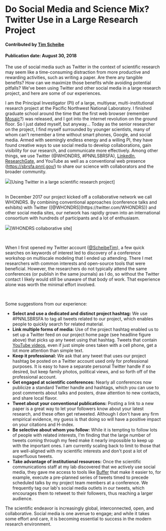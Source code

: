 # Do Social Media and Science Mix? Twitter Use in a Large Research Project

#### Contributed by [Tim Scheibe](https://github.com/tscheibe "Tim Scheibe GitHub Profile")

#### Publication date: August 30, 2018 

The use of social media such as Twitter in the context of scientific research may seem like a time-consuming distraction from more productive and rewarding activities, such as writing a paper. Are there any tangible benefits? How can we maximize those benefits while avoiding potential pitfalls? We've been using Twitter and other social media in a large research project, and here are some of our experiences.

I am the Principal Investigator (PI) of a large, multiyear, multi-institutional research project at the Pacific Northwest National Laboratory. I finished graduate school around the time that the first web browser (remember [Mosaic](https://en.wikipedia.org/wiki/Mosaic_(web_browser))?) was released, and I got into the internet revolution on the ground floor. So I just dated myself, but anyway... Today as the senior researcher on the project, I find myself surrounded by younger scientists, many of whom can't remember a time without smart phones, Google, and social media. Armed with seemingly endless energy and a willing PI, they have found creative ways to use social media to develop collaborations, gain visibility for our research, and communicate more effectively. Among other things, we use Twitter (@WHONDRS, #PNNLSBRSFA), [LinkedIn](https://www.linkedin.com/company/whondrs/), [ResearchGate](https://www.researchgate.net/project/Subsurface-Biogeochemical-Research-at-Pacific-Northwest-National-Laboratory), and YouTube as well as a conventional web presence (https://sbrsfa.pnnl.gov/) to share our science with collaborators and the broader community.

<img src='https://github.com/betterscientificsoftware/images/raw/master/WebScreenCaptureScheibe.jpg' class='page' />[Using Twitter in a large scientific research project]

<br>
In December 2017 our project kicked off a collaborative network we call WHONDRS. By combining conventional approaches (conference talks and exhibits) with Twitter ([@WHONDRS](https://twitter.com/WHONDRS)) and other social media sites, our network has rapidly grown into an international consortium with hundreds of participants and a lot of enthusiasm.

<br>

<img src='https://github.com/betterscientificsoftware/images/raw/master/whondrs_banner.jpg' class='page' />[WHONDRS collaborative site]

<br>

When I first opened my Twitter account ([@ScheibeTim](https://twitter.com/ScheibeTim)), a few quick searches on keywords of interest led to discovery of a conference workshop on multiscale modeling that I ended up attending. There I met researchers with common interests and open-source tools that were beneficial. However, the researchers do not typically attend the same conferences (or publish in the same journals) as I do, so without the Twitter contact I likely would still be unaware of that body of work. That experience alone was worth the minimal effort involved.

<br>

Some suggestions from our experience:
- **Select and use a dedicated and distinct project hashtag:** We use #PNNLSBRSFA to tag all tweets related to our project, which enables people to quickly search for related material. 
- **Link multiple forms of media:** Use of the project hashtag enabled us to set up a Twitter feed on our project home page (see headline figure above) that picks up any tweet using that hashtag. Tweets that contain [YouTube videos](https://www.youtube.com/watch?v=bY_o9GEWsI8), even if just simple ones taken with a cell phone, get a lot more attention than simple text.
- **Keep it professional:** We ask that any tweet that uses our project hashtag be posted on a Twitter account used only for professional purposes. It is easy to have a separate personal Twitter handle if so desired, but keep family photos, political views, and so forth off of the professional account. 
- **Get engaged at scientific conferences:** Nearly all conferences now publicize a standard Twitter handle and hashtags, which you can use to post comments about talks and posters, draw attention to new contacts, and share local flavor. 
- **Tweet about your conventional publications:** Posting a link to a new paper is a great way to let your followers know about your latest research, and these often get retweeted. Although I don't have any firm empirical evidence, my guess is that doing so will have a positive impact on your citations and H-index.
- **Be selective about whom you follow:** While it is tempting to follow lots of people with related interests, I'm finding that the large number of tweets coming through my feed make it nearly impossible to keep up with the important ones. I am currently scaling back to limit to those that are well-aligned with my scientific interests and don't post a lot of superfluous tweets.
- **Take advantage of institutional resources:** Once the scientific communications staff at my lab discovered that we actively use social media, they gave me access to tools like [Buffer](http://buffer.com) that make it easier to, for example, execute a pre-planned series of tweets timed to precede scheduled talks by my project team members at a conference. We frequently tag our lab's social media outlets in our tweets, which encourages them to retweet to their followers, thus reaching a larger audience.

The scientific endeavor is increasingly global, interconnected, open, and collaborative. Social media is one avenue to engage; and while it takes some effort and care, it is becoming essential to success in the modern research environment.

<!---
Publish: Yes
RSS update: 2018-08-30
Categories: collaboration
Topics: strategies for more effective teams
Tags: bssw-blog-article
Level: 2
Prerequisites: default
Aggregate: none
--->
